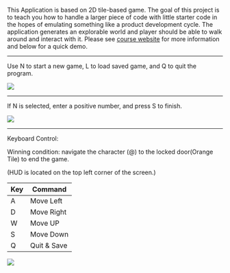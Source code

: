 This Application is based on 2D tile-based game. The goal of this project is to teach you how to handle a larger piece of code with little starter code in the hopes of emulating something like a product development cycle. The application generates an explorable world and player should be able to walk around and interact with it. Please see [course website](https://sp18.datastructur.es/materials/proj/proj2/proj2) for more information and below for a quick demo.

------------------------------------------------------------------------------------------------------------------------

Use N to start a new game, L to load saved game, and Q to quit the program.

![](https://media.giphy.com/media/Lnzq4ntI047o2s0WbD/giphy.gif)

------------------------------------------------------------------------------------------------------------------------

If N is selected, enter a positive number, and press S to finish. 

![](https://media.giphy.com/media/35tVwIe6qVNRNedLEV/giphy.gif)

------------------------------------------------------------------------------------------------------------------------
Keyboard Control:

Winning condition: navigate the character (@) to the locked door(Orange Tile) to end the game.

(HUD is located on the top left corner of the screen.)

|Key|Command|
|----| -----|
|A|Move Left|
|D|Move Right|
|W|Move UP|
|S|Move Down|
|Q|Quit & Save|

![](https://media.giphy.com/media/yDYVwga9HGWLmF7iDH/giphy.gif)




